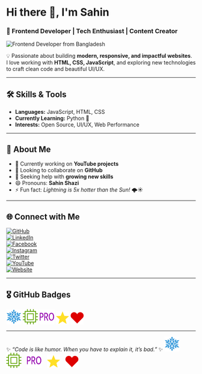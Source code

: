# Hi there 👋, I'm Sahin  
### 🚀 Frontend Developer | Tech Enthusiast | Content Creator  

![Frontend Developer from Bangladesh](https://yt3.googleusercontent.com/5Z0udUbo1tvh5oeyeZpHTNoeSdVhuqui6dWMocgblvTllQqpzwRTzG_b-tIRB9-x0xg4qxXfCw=w1138-fcrop64=1,00005a57ffffa5a8-k-c0xffffffff-no-nd-rj)

💡 Passionate about building **modern, responsive, and impactful websites**.  
I love working with **HTML, CSS, JavaScript**, and exploring new technologies to craft clean code and beautiful UI/UX.  

---

## 🛠️ Skills & Tools  
- **Languages:** JavaScript, HTML, CSS  
- **Currently Learning:** Python 🐍  
- **Interests:** Open Source, UI/UX, Web Performance  

---

## 🌟 About Me  
- 🔭 Currently working on **YouTube projects**  
- 👯 Looking to collaborate on **GitHub**  
- 🤔 Seeking help with **growing new skills**  
- 😄 Pronouns: **Sahin Shazi**  
- ⚡ Fun fact: *Lightning is 5x hotter than the Sun!* 🌩️☀️  

---

## 🌐 Connect with Me  
[<img src='https://cdn.jsdelivr.net/npm/simple-icons@3.0.1/icons/github.svg' alt='GitHub' height='40'>](https://github.com/SahinShaz)  
[<img src='https://cdn.jsdelivr.net/npm/simple-icons@3.0.1/icons/linkedin.svg' alt='LinkedIn' height='40'>](https://www.linkedin.com/in/SahinShaz/)  
[<img src='https://cdn.jsdelivr.net/npm/simple-icons@3.0.1/icons/facebook.svg' alt='Facebook' height='40'>](https://www.facebook.com/SahinShaz)  
[<img src='https://cdn.jsdelivr.net/npm/simple-icons@3.0.1/icons/instagram.svg' alt='Instagram' height='40'>](https://www.instagram.com/sahinshazi/)  
[<img src='https://cdn.jsdelivr.net/npm/simple-icons@3.0.1/icons/twitter.svg' alt='Twitter' height='40'>](https://twitter.com/sahin_tech_1)  
[<img src='https://cdn.jsdelivr.net/npm/simple-icons@3.0.1/icons/youtube.svg' alt='YouTube' height='40'>](https://youtube.com/@sahinshaji?si=bDg6Gc8inaDqSBz3)  
[<img src='https://cdn.jsdelivr.net/npm/simple-icons@3.0.1/icons/icloud.svg' alt='Website' height='40'>](https://youtube.com/@sahinshaji?si=bDg6Gc8inaDqSBz3)  

---

## 🎖️ GitHub Badges  
<a href='https://archiveprogram.github.com/'><img src='https://raw.githubusercontent.com/acervenky/animated-github-badges/master/assets/acbadge.gif' width='40' height='40'></a>
<a href='https://docs.github.com/en/developers'><img src='https://raw.githubusercontent.com/acervenky/animated-github-badges/master/assets/devbadge.gif' width='40' height='40'></a>
<a href='https://github.com/pricing'><img src='https://raw.githubusercontent.com/acervenky/animated-github-badges/master/assets/pro.gif' width='40' height='40'></a>
<a href='https://stars.github.com/'><img src='https://raw.githubusercontent.com/acervenky/animated-github-badges/master/assets/starbadge.gif' width='35' height='35'></a>
<a href='https://docs.github.com/en/github/supporting-the-open-source-community-with-github-sponsors'><img src='https://raw.githubusercontent.com/acervenky/animated-github-badges/master/assets/sponsorbadge.gif' width='35' height='35'></a>  

---
✨ *“Code is like humor. When you have to explain it, it’s bad.”* ✨
<a href='https://archiveprogram.github.com/'><img src='https://raw.githubusercontent.com/acervenky/animated-github-badges/master/assets/acbadge.gif' width='40' height='40'></a> <a href='https://docs.github.com/en/developers'><img src='https://raw.githubusercontent.com/acervenky/animated-github-badges/master/assets/devbadge.gif' width='40' height='40'></a> <a href='https://github.com/pricing'><img src='https://raw.githubusercontent.com/acervenky/animated-github-badges/master/assets/pro.gif' width='40' height='40'></a> <a href='https://stars.github.com/'><img src='https://raw.githubusercontent.com/acervenky/animated-github-badges/master/assets/starbadge.gif' width='35' height='35'></a> <a href='https://docs.github.com/en/github/supporting-the-open-source-community-with-github-sponsors'><img src='https://raw.githubusercontent.com/acervenky/animated-github-badges/master/assets/sponsorbadge.gif' width='35' height='35'></a> 


